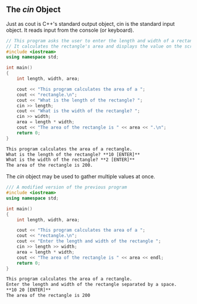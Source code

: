 ## The *cin* Object
Just as cout is C++'s standard output object, cin is the standard input object. It reads input from the console (or keyboard).
~~~cpp
// This program asks the user to enter the length and width of a rectangle
// It calculates the rectangle's area and displays the value on the screen.
#include <iostream>
using namespace std;

int main()
{
    int length, width, area;

    cout << "This program calculates the area of a "; 
    cout << "rectangle.\n";
    cout << "What is the length of the rectangle? ";
    cin >> length;
    cout << "What is the width of the rectangle? ";
    cin >> width;
    area = length * width;
    cout << "The area of the rectangle is " << area << ".\n";
    return 0;
}
~~~
~~~md
This program calculates the area of a rectangle.
What is the length of the rectangle? **10 [ENTER]**
What is the width of the rectangle? **2 [ENTER]**
The area of the rectangle is 200.
~~~

The *cin* object may be used to gather multiple values at once. 
~~~cpp
/// A modified version of the previous program
#include <iostream>
using namespace std;

int main()
{
    int length, width, area;

    cout << "This program calculates the area of a ";
    cout << "rectangle.\n";
    cout << "Enter the length and width of the rectangle ";
    cin >> length >> width;
    area = length * width;
    cout << "The area of the rectangle is " << area << endl;
    return 0;
}
~~~
~~~md
This program calculates the area of a rectangle.
Enter the length and width of the rectangle separated by a space.
**10 20 [ENTER]**
The area of the rectangle is 200
~~~
